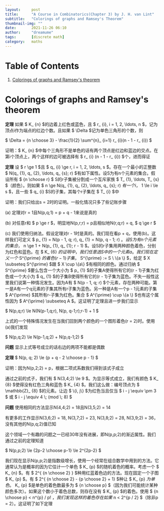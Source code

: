 ```yaml
---
layout:     post
title:      "A Course in Combinatorics(Chapter 3) by J. H. van Lint"
subtitle:   "Colorings of graphs and Ramsey's Theorem"
thumbnail-img: ""
date:       2021-11-26 06:10
author:     "dreamume"
tags: 		[discrete math]
category:   maths
---
```

<head>
    <script src="https://cdn.mathjax.org/mathjax/latest/MathJax.js?config=TeX-AMS-MML_HTMLorMML" type="text/javascript"></script>
    <script type="text/x-mathjax-config">
        MathJax.Hub.Config({
            tex2jax: {
            skipTags: ['script', 'noscript', 'style', 'textarea', 'pre'],
            inlineMath: [['$','$']]
            }
        });
    </script>
</head>

# Table of Contents

1.  [Colorings of graphs and Ramsey's theorem](#org634776c)


<a id="org634776c"></a>

# Colorings of graphs and Ramsey's theorem

**定理** 如果 $ K_ {n} $的边着上红色或蓝色，且 $ r_ {i}, i = 1, 2, \\ldots, n $，记为顶点i作为端点的红边个数。且如果 $ \\Delta $记为单色三角形的个数，则

$ \\Delta = {n \\choose 3} - \\frac{1}{2} \\sum^{n}_ {i=1} r_ {i}(n - 1 - r_ {i}) $

证明：$ K_ {n} $中每个三角形不是单色的话有两个顶点是红边和蓝边的交点。在第i个顶点上，两个这样的边可被选择有 $ r_ {i} (n - 1 - r_ {i}) $个，进而得证

**定理** 设 $ r \\ge 1 $且 $ q_ {i} \\ge r, i = 1, 2, \\ldots, s $。存在一个最小的正整数 $ N(q_ {1}, q_ {2}, \\ldots, q_ {s}; r) $有如下属性。设S为有n个元素的集合。假设所有 $ {n \\choose r} $ S的r子集被分割成一个互斥家族 $ T_ {1}, \\ldots, T_ {s} $（颜色）。则如果 $ n \\ge N(q_ {1}, q_ {2}, \\ldots, q_ {s}; r) $有一个i，$ 1 \\le i \\le s $，且一些 $ q_ {i} $S的子集，其每个r子集在 $ T_ {i} $中

证明：我们只给出s = 2时的证明。一般化情况只多了些记账步骤

(a) 定理对r = 1且N(p,q;1) = p + q - 1来说是真的

(b) 对任意r和 $ p \\ge r $，明显地N(p,r;r) = p且相似地N(r,q;r) = q, $ q \\ge r $

(c) 我们使用归纳法。假设定理对r - 1时是真的。我们现在看p + q，使用(b)。这样我们可定义 $ p_ {1} = N(p - 1, q; r), q_ {1} = N(p, q - 1; r) $。设S为有n个元素的集合，$ n \\ge 1 + N(p_ {1}, q_ {1}; r - 1) $。设S的r子集用两种颜色着色，分别为红色和蓝色。在 $ K_ {6} $的证明中，我们任意选S中的一个元素a。我们现在定义一个$ S^{\\prime} $的着色(r - 1)子集，$ S^{\\prime} := S \\ \\{a \\} $，给定 $ X \\subseteq S^{\\prime} $跟 $ X \\cup \\{a\\} $有相同的颜色。通过归纳 $ S^{\\prime} $要么包含一个大小为 $ p_ {1} $的子集A使得所有它的(r - 1)子集为红色或一个大小为 $ q_ {1} $的子集B使得所有它的(r - 1)子集为蓝色。不失一般性这里我们说第一种情况发生。因为A有 $ N(p - 1, q; r) $个元素，存在两种可能。第一是A有一个q元素的子集其所有r子集为蓝色。另一种是A有一个p - 1元素的子集 $ A^{\\prime} $其所有r-子集为红色。集合 $ A^{\\prime} \\cup \\{a \\} $也有这个属性因为 $ A^{\\prime} \\subseteq A $。这证明了定理且进一步我们显示

$ N(p,q;r) \\le N(N(p-1,q;r), N(p, q-1;r);r-1) + 1 $

上式的一个特殊情况发生在当我们回到两个颜色的一个图形着色(r = 2)时。使用(a)我们发现

$ N(p,q;2) \\le N(p-1,q;2) + N(p,q-1;2) $

**问题** 显示上式等号成立的话右边的两项不能都是偶数

**定理** $ N(p, q; 2) \\le {p + q - 2 \\choose p - 1} $

证明：因为N(p,2;2) = p，根据二项式系数我们得到该式子成立

通过之前的式子，我们有 $ N(3,4;2) \\le 9 $。为显示等式成立，我们有颜色 $ K_ {8} $使得没有红色三角和蓝色 $ K_ {4} $。我们这么做：编号顶点为 $ \\mathbb{Z}_ {8} $的元素。让边 $ \\{i, j\\} $为红色当且仅当 $ i - j \\equiv \\pm 3 $ 或 $ i - j \\equiv 4 \\; (mod \\; 8) $

**问题** 使用相同的方法显示N(4,4;2) = 18且N(3,5;2) = 14

有更多的工作显示N(3,6;2) = 18, N(3,7;2) = 23, N(3,8;2) = 28, N(3,9;2) = 36，没有其他的N(p,q;2)值已知

这个领域一个有趣的问题之一已经30年没有进展，即N(p,p;2)的渐近属性。我们通过之前的定理知道

$ N(p,p;2) \\le {2p-2 \\choose p-1} \\le 2^{2p-2} $

我们现在显示N(p,p;2)是指数级增长，使用一个经常在组合数学中用到的方法。它通常认为是概率的因为它估计一个单色 $ K_ {p} $的随机着色的概率。考虑一个 $ K_ {n} $。有 $ 2^{ {n \\choose 2} } $种用红蓝着色边的方法。现在固定一个子图 $ K_ {p} $。有 $ 2^{ {n \\choose 2} - {p \\choose 2} + 1} $种让 $ K_ {p} $为单色。$ K_ {p} $是单色的着色数最多为 $ {n \\choose p} $（因为我们可能统计某种颜色多次）。如果这个数小于着色总数，则存在没有 $ K_ {p} $的着色。使用 $ {n \\choose p} < n^{p} / p! $，我们发现这样的着色存在如果$ n < 2^{p / 2} $（除非p = 2）。这证明了如下定理
